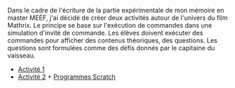 Dans le cadre de l'écriture de la partie expérimentale de mon mémoire en master MEÉF, j'ai décidé de créer deux activités autour de l'univers du film Mathrix. Le principe se base sur l'exécution de commandes dans une simulation d'invité de commande. Les élèves doivent exécuter des commandes pour afficher des contenus théoriques, des questions. Les questions sont formulées comme des défis donnés par le capitaine du vaisseau. 

- [Activité 1](./Activite.1/index.html)
- [Activité 2](./Activite.2/index.html) + [Programmes Scratch](https://example.com](https://scratch.mit.edu/projects/947390316)https://scratch.mit.edu/projects/947390316)




